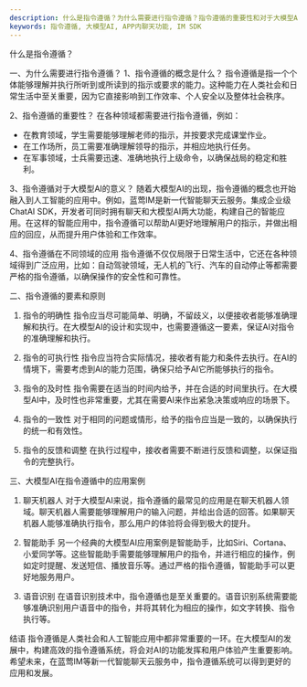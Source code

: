 ```yaml
---
description: 什么是指令遵循？为什么需要进行指令遵循？指令遵循的重要性和对于大模型AI的意义。
keywords: 指令遵循, 大模型AI, APP内聊天功能, IM SDK
---
```

什么是指令遵循？

一、为什么需要进行指令遵循？
1、指令遵循的概念是什么？
指令遵循是指一个个体能够理解并执行所听到或所读到的指示或要求的能力。这种能力在人类社会和日常生活中至关重要，因为它直接影响到工作效率、个人安全以及整体社会秩序。

2、指令遵循的重要性？
在各种领域都需要进行指令遵循，例如：
- 在教育领域，学生需要能够理解老师的指示，并按要求完成课堂作业。
- 在工作场所，员工需要准确理解领导的指示，并相应地执行任务。
- 在军事领域，士兵需要迅速、准确地执行上级命令，以确保战局的稳定和胜利。

3、指令遵循对于大模型AI的意义？
随着大模型AI的出现，指令遵循的概念也开始融入到人工智能的应用中。例如，蓝莺IM是新一代智能聊天云服务。集成企业级ChatAI SDK，开发者可同时拥有聊天和大模型AI两大功能，构建自己的智能应用。在这样的智能应用中，指令遵循可以帮助AI更好地理解用户的指示，并做出相应的回应，从而提升用户体验和工作效率。

4、指令遵循在不同领域的应用
指令遵循不仅仅局限于日常生活中，它还在各种领域得到广泛应用，比如：自动驾驶领域，无人机的飞行、汽车的自动停止等都需要严格的指令遵循，以确保操作的安全性和可靠性。

二、指令遵循的要素和原则
1. 指令的明确性
指令应当尽可能简单、明确，不留歧义，以便接收者能够准确理解和执行。在大模型AI的设计和实现中，也需要遵循这一要素，保证AI对指令的准确理解和执行。

2. 指令的可执行性
指令应当符合实际情况，接收者有能力和条件去执行。在AI的情境下，需要考虑到AI的能力范围，确保只给予AI它所能够执行的指令。

3. 指令的及时性
指令需要在适当的时间内给予，并在合适的时间里执行。在大模型AI中，及时性也非常重要，尤其在需要AI来作出紧急决策或响应的场景下。

4. 指令的一致性
对于相同的问题或情形，给予的指令应当是一致的，以确保执行的统一和有效性。

5. 指令的反馈和调整
在执行过程中，接收者需要不断进行反馈和调整，以保证指令的完整执行。

三、大模型AI在指令遵循中的应用案例
1. 聊天机器人
对于大模型AI来说，指令遵循的最常见的应用是在聊天机器人领域。聊天机器人需要能够理解用户的输入问题，并给出合适的回答。如果聊天机器人能够准确执行指令，那么用户的体验将会得到极大的提升。

2. 智能助手
另一个经典的大模型AI应用案例是智能助手，比如Siri、Cortana、小爱同学等。这些智能助手需要能够理解用户的指令，并进行相应的操作，例如定时提醒、发送短信、播放音乐等。通过严格的指令遵循，智能助手可以更好地服务用户。

3. 语音识别
在语音识别技术中，指令遵循也是至关重要的。语音识别系统需要能够准确识别用户语音中的指令，并将其转化为相应的操作，如文字转换、指令执行等。

结语
指令遵循是人类社会和人工智能应用中都非常重要的一环。在大模型AI的发展中，构建高效的指令遵循系统，将会对AI的功能发挥和用户体验产生重要影响。希望未来，在蓝莺IM等新一代智能聊天云服务中，指令遵循系统可以得到更好的应用和发展。